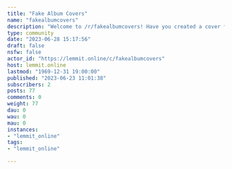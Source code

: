 ```yaml
---
title: "Fake Album Covers" 
name: "fakealbumcovers"
description: "Welcome to /r/fakealbumcovers! Have you created a cover for an album that doesn't exist? Alternate art for a real song? This is the subreddit..."
type: community
date: "2023-06-28 15:17:56"
draft: false
nsfw: false
actor_id: "https://lemmit.online/c/fakealbumcovers"
host: lemmit.online
lastmod: "1969-12-31 19:00:00"
published: "2023-06-23 11:01:38"
subscribers: 2
posts: 77
comments: 0
weight: 77
dau: 0
wau: 0
mau: 0
instances:
- "lemmit_online"
tags: 
- "lemmit_online"

---
```

